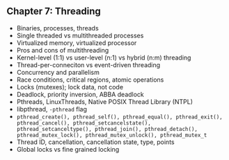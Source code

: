 ## Chapter 7: Threading

* Binaries, processes, threads
* Single threaded vs multithreaded processes
* Virtualized memory, virtualized processor
* Pros and cons of multithreading
* Kernel-level (1:1) vs user-level (n:1) vs hybrid (n:m) threading
* Thread-per-conneciton vs event-driven threading
* Concurrency and parallelism
* Race conditions, critical regions, atomic operations
* Locks (mutexes); lock data, not code
* Deadlock, priority inversion, ABBA deadlock
* Pthreads, LinuxThreads, Native POSIX Thread Library (NTPL)
* libpthread, `-pthread` flag
* `pthread_create(), pthread_self(), pthread_equal(), pthread_exit(), pthread_cancel(), pthread_setcancelstate(), pthread_setcanceltype(), pthread_join(), pthread_detach(), pthread_mutex_lock(), pthread_mutex_unlock(), pthread_mutex_t`
* Thread ID, cancellation, cancellation state, type, points
* Global locks vs fine grained locking

